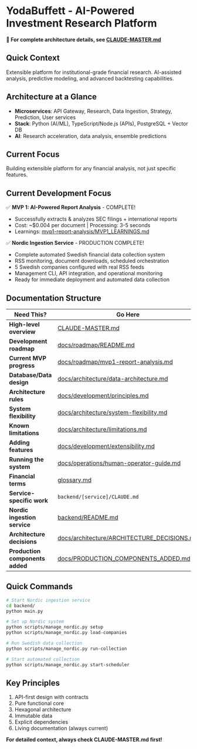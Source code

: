 # YodaBuffett - AI-Powered Investment Research Platform

**🚀 For complete architecture details, see [CLAUDE-MASTER.md](./CLAUDE-MASTER.md)**

## Quick Context
Extensible platform for institutional-grade financial research. AI-assisted analysis, predictive modeling, and advanced backtesting capabilities.

## Architecture at a Glance
- **Microservices**: API Gateway, Research, Data Ingestion, Strategy, Prediction, User services
- **Stack**: Python (AI/ML), TypeScript/Node.js (APIs), PostgreSQL + Vector DB
- **AI**: Research acceleration, data analysis, ensemble predictions

## Current Focus
Building extensible platform for any financial analysis, not just specific features.

## Current Development Focus
✅ **MVP 1: AI-Powered Report Analysis** - COMPLETE! 
- Successfully extracts & analyzes SEC filings + international reports
- Cost: ~$0.004 per document | Processing: 3-5 seconds
- Learnings: [mvp1-report-analysis/MVP1_LEARNINGS.md](./mvp1-report-analysis/MVP1_LEARNINGS.md)

✅ **Nordic Ingestion Service** - PRODUCTION COMPLETE!
- Complete automated Swedish financial data collection system
- RSS monitoring, document downloads, scheduled orchestration
- 5 Swedish companies configured with real RSS feeds
- Management CLI, API integration, and operational monitoring
- Ready for immediate deployment and automated data collection

## Documentation Structure

| Need This? | Go Here |
|------------|---------|
| **High-level overview** | [CLAUDE-MASTER.md](./CLAUDE-MASTER.md) |
| **Development roadmap** | [docs/roadmap/README.md](./docs/roadmap/README.md) |
| **Current MVP progress** | [docs/roadmap/mvp1-report-analysis.md](./docs/roadmap/mvp1-report-analysis.md) |
| **Database/Data design** | [docs/architecture/data-architecture.md](./docs/architecture/data-architecture.md) |
| **Architecture rules** | [docs/development/principles.md](./docs/development/principles.md) |
| **System flexibility** | [docs/architecture/system-flexibility.md](./docs/architecture/system-flexibility.md) |
| **Known limitations** | [docs/architecture/limitations.md](./docs/architecture/limitations.md) |
| **Adding features** | [docs/development/extensibility.md](./docs/development/extensibility.md) |
| **Running the system** | [docs/operations/human-operator-guide.md](./docs/operations/human-operator-guide.md) |
| **Financial terms** | [glossary.md](./glossary.md) |
| **Service-specific work** | `backend/[service]/CLAUDE.md` |
| **Nordic ingestion service** | [backend/README.md](./backend/README.md) |
| **Architecture decisions** | [docs/architecture/ARCHITECTURE_DECISIONS.md](./docs/architecture/ARCHITECTURE_DECISIONS.md) |
| **Production components added** | [docs/PRODUCTION_COMPONENTS_ADDED.md](./docs/PRODUCTION_COMPONENTS_ADDED.md) |

## Quick Commands
```bash
# Start Nordic ingestion service
cd backend/
python main.py

# Set up Nordic system
python scripts/manage_nordic.py setup
python scripts/manage_nordic.py load-companies

# Run Swedish data collection
python scripts/manage_nordic.py run-collection

# Start automated collection
python scripts/manage_nordic.py start-scheduler
```

## Key Principles
1. API-first design with contracts
2. Pure functional core
3. Hexagonal architecture
4. Immutable data
5. Explicit dependencies
6. Living documentation (always current)

**For detailed context, always check CLAUDE-MASTER.md first!**